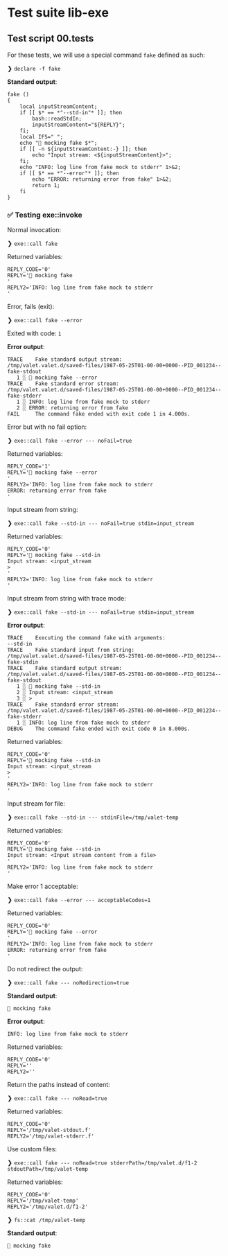 # Test suite lib-exe

## Test script 00.tests

For these tests, we will use a special command `fake` defined as such:

❯ `declare -f fake`

**Standard output**:

```text
fake () 
{ 
    local inputStreamContent;
    if [[ $* == *"--std-in"* ]]; then
        bash::readStdIn;
        inputStreamContent="${REPLY}";
    fi;
    local IFS=" ";
    echo "🙈 mocking fake $*";
    if [[ -n ${inputStreamContent:-} ]]; then
        echo "Input stream: <${inputStreamContent}>";
    fi;
    echo "INFO: log line from fake mock to stderr" 1>&2;
    if [[ $* == *"--error"* ]]; then
        echo "ERROR: returning error from fake" 1>&2;
        return 1;
    fi
}
```

### ✅ Testing exe::invoke

Normal invocation:

❯ `exe::call fake`

Returned variables:

```text
REPLY_CODE='0'
REPLY='🙈 mocking fake 
'
REPLY2='INFO: log line from fake mock to stderr
'
```

Error, fails (exit):

❯ `exe::call fake --error`

Exited with code: `1`

**Error output**:

```text
TRACE    Fake standard output stream:
/tmp/valet.valet.d/saved-files/1987-05-25T01-00-00+0000--PID_001234--fake-stdout
   1 ░ 🙈 mocking fake --error
TRACE    Fake standard error stream:
/tmp/valet.valet.d/saved-files/1987-05-25T01-00-00+0000--PID_001234--fake-stderr
   1 ░ INFO: log line from fake mock to stderr
   2 ░ ERROR: returning error from fake
FAIL     The command fake ended with exit code 1 in 4.000s.
```

Error but with no fail option:

❯ `exe::call fake --error --- noFail=true`

Returned variables:

```text
REPLY_CODE='1'
REPLY='🙈 mocking fake --error
'
REPLY2='INFO: log line from fake mock to stderr
ERROR: returning error from fake
'
```

Input stream from string:

❯ `exe::call fake --std-in --- noFail=true stdin=input_stream`

Returned variables:

```text
REPLY_CODE='0'
REPLY='🙈 mocking fake --std-in
Input stream: <input_stream
>
'
REPLY2='INFO: log line from fake mock to stderr
'
```

Input stream from string with trace mode:

❯ `exe::call fake --std-in --- noFail=true stdin=input_stream`

**Error output**:

```text
TRACE    Executing the command fake with arguments: 
--std-in
TRACE    Fake standard input from string:
/tmp/valet.valet.d/saved-files/1987-05-25T01-00-00+0000--PID_001234--fake-stdin
TRACE    Fake standard output stream:
/tmp/valet.valet.d/saved-files/1987-05-25T01-00-00+0000--PID_001234--fake-stdout
   1 ░ 🙈 mocking fake --std-in
   2 ░ Input stream: <input_stream
   3 ░ >
TRACE    Fake standard error stream:
/tmp/valet.valet.d/saved-files/1987-05-25T01-00-00+0000--PID_001234--fake-stderr
   1 ░ INFO: log line from fake mock to stderr
DEBUG    The command fake ended with exit code 0 in 8.000s.
```

Returned variables:

```text
REPLY_CODE='0'
REPLY='🙈 mocking fake --std-in
Input stream: <input_stream
>
'
REPLY2='INFO: log line from fake mock to stderr
'
```

Input stream for file:

❯ `exe::call fake --std-in --- stdinFile=/tmp/valet-temp`

Returned variables:

```text
REPLY_CODE='0'
REPLY='🙈 mocking fake --std-in
Input stream: <Input stream content from a file>
'
REPLY2='INFO: log line from fake mock to stderr
'
```

Make error 1 acceptable:

❯ `exe::call fake --error --- acceptableCodes=1`

Returned variables:

```text
REPLY_CODE='0'
REPLY='🙈 mocking fake --error
'
REPLY2='INFO: log line from fake mock to stderr
ERROR: returning error from fake
'
```

Do not redirect the output:

❯ `exe::call fake --- noRedirection=true`

**Standard output**:

```text
🙈 mocking fake 
```

**Error output**:

```text
INFO: log line from fake mock to stderr
```

Returned variables:

```text
REPLY_CODE='0'
REPLY=''
REPLY2=''
```

Return the paths instead of content:

❯ `exe::call fake --- noRead=true`

Returned variables:

```text
REPLY_CODE='0'
REPLY='/tmp/valet-stdout.f'
REPLY2='/tmp/valet-stderr.f'
```

Use custom files:

❯ `exe::call fake --- noRead=true stderrPath=/tmp/valet.d/f1-2 stdoutPath=/tmp/valet-temp`

Returned variables:

```text
REPLY_CODE='0'
REPLY='/tmp/valet-temp'
REPLY2='/tmp/valet.d/f1-2'
```

❯ `fs::cat /tmp/valet-temp`

**Standard output**:

```text
🙈 mocking fake 

```

